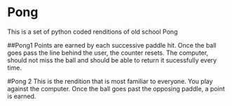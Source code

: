# Pong
This is a set of  python coded renditions of old school Pong

##Pong1
Points are earned by each successive paddle hit. Once the ball goes pass the line behind the user, the counter resets. 
The computer, should not miss the ball and should be able to return it sucessfully every time.

#Pong 2
This is the rendition that is most familiar to everyone. You play against the computer. Once the ball goes past the opposing paddle, a point is earned. 
